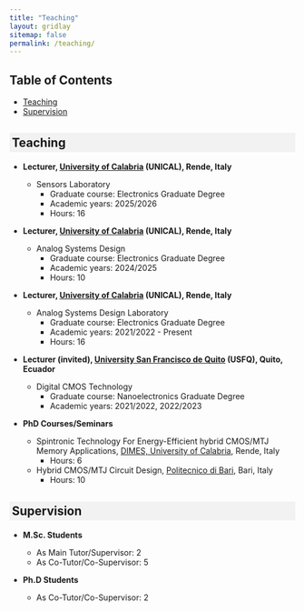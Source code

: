```yaml
---
title: "Teaching"
layout: gridlay
sitemap: false
permalink: /teaching/
---
```


## Table of Contents
- [Teaching](#teaching)
- [Supervision](#supervision)

<h2 style="background-color: #f2f2f2; padding: 0.2em;"> Teaching </h2>
<a id="teaching"></a>

* <strong>Lecturer, <a href="https://www.unical.it/" target="_blank">University of Calabria</a> (UNICAL), Rende, Italy</strong>
    * Sensors Laboratory
        * Graduate course: Electronics Graduate Degree
        * Academic years: 2025/2026
        * Hours: 16

* <strong>Lecturer, <a href="https://www.unical.it/" target="_blank">University of Calabria</a> (UNICAL), Rende, Italy</strong>
    * Analog Systems Design 
        * Graduate course: Electronics Graduate Degree
        * Academic years: 2024/2025
        * Hours: 10

* <strong>Lecturer, <a href="https://www.unical.it/" target="_blank">University of Calabria</a> (UNICAL), Rende, Italy</strong>
    * Analog Systems Design Laboratory
        * Graduate course: Electronics Graduate Degree
        * Academic years: 2021/2022 - Present
        * Hours: 16

* <strong>Lecturer (invited), <a href="https://www.usfq.edu.ec/en" target="_blank">University San Francisco de Quito</a> (USFQ), Quito, Ecuador</strong>
    * Digital CMOS Technology
        * Graduate course: Nanoelectronics Graduate Degree
        * Academic years: 2021/2022, 2022/2023

* <strong>PhD Courses/Seminars</strong>
    * Spintronic Technology For Energy-Efficient hybrid CMOS/MTJ Memory Applications, <a href="https://dimes.unical.it/" target="_blank">DIMES, University of Calabria</a>, Rende, Italy
        * Hours: 6
    * Hybrid CMOS/MTJ Circuit Design, <a href="https://orientami.poliba.it/" target="_blank">Politecnico di Bari</a>, Bari, Italy
        * Hours: 10

<h2 style="background-color: #f2f2f2; padding: 0.2em;"> Supervision </h2>
<a id="supervision"></a>

* <strong>M.Sc. Students</strong>
    * As Main Tutor/Supervisor: 2
    * As Co-Tutor/Co-Supervisor: 5

* <strong>Ph.D Students</strong>
    * As Co-Tutor/Co-Supervisor: 2
